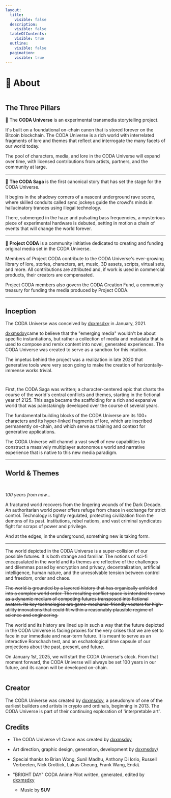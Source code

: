 ```yaml
---
layout:
  title:
    visible: false
  description:
    visible: false
  tableOfContents:
    visible: true
  outline:
    visible: false
  pagination:
    visible: true
---
```


# 📄 About

<div data-full-width="true">

<figure><img src="../../.gitbook/assets/coda_deck_artboards-3.jpg" alt=""><figcaption></figcaption></figure>

</div>

## The Three Pillars

🔵 The **CODA Universe** is an experimental transmedia storytelling project.&#x20;

It's built on a foundational on-chain canon that is stored forever on the Bitcoin blockchain. The CODA Universe is a rich world with interrelated fragments of lore and themes that reflect and interrogate the many facets of our world today.

The pool of characters, media, and lore in the CODA Universe will expand over time, with licensed contributions from artists, partners, and the community at large.

***

🔵 **The CODA Saga** is the first canonical story that has set the stage for the CODA Universe.

It begins in the shadowy corners of a nascent underground rave scene, where skilled conduits called sync jockeys guide the crowd's minds in hallucinatory trances using illegal technology.

There, submerged in the haze and pulsating bass frequencies, a mysterious piece of experimental hardware is debuted, setting in motion a chain of events that will change the world forever.

***

🔵 **Project CODA** is a community initiative dedicated to creating and funding original media set in the CODA Universe.&#x20;

Members of Project CODA contribute to the CODA Universe's ever-growing library of lore, stories, characters, art, music, 3D assets, scripts, virtual sets, and more. All contributions are attributed and, if work is used in commercial products, their creators are compensated.

Project CODA members also govern the CODA Creation Fund, a community treasury for funding the media produced by Project CODA.

***

## Inception

The CODA Universe was conceived by [dxxmsdxy](https://app.gitbook.com/u/hBfh4SD8ZWON5lcbgGqAYX8f6jG3 "mention") in January, 2021.

[dxxmsdxy](https://app.gitbook.com/u/hBfh4SD8ZWON5lcbgGqAYX8f6jG3 "mention")came to believe that the "emerging media" wouldn't be about specific instantiations, but rather a collection of media and metadata that is used to compose and remix content into novel, generated experiences. The CODA Universe was created to serve as a sandbox for this intuition.

The impetus behind the project was a realization in late 2020 that generative tools were very soon going to make the creation of horizontally-immense works trivial.&#x20;

<div>

<figure><img src="../../.gitbook/assets/social_choose-your-own-adventure.jpg" alt=""><figcaption></figcaption></figure>

 

<figure><img src="../../.gitbook/assets/social_canon.jpg" alt=""><figcaption></figcaption></figure>

</div>

First, the CODA Saga was written; a character-centered epic that charts the course of the world's central conflicts and themes, starting in the fictional year of 2125. This saga became the scaffolding for a rich and expansive world that was painstakingly developed over the course of several years.

The fundamental building blocks of the CODA Universe are its 100+ characters and its hyper-linked fragments of lore, which are inscribed permanently on-chain, and which serve as training and context for generative applications.

The CODA Universe will channel a vast swell of new capabilities to construct a massively multiplayer autonomous world and narrative experience that is native to this new media paradigm.

***

## World & Themes

<div>

<figure><img src="../../.gitbook/assets/social_100-years-from-now.jpg" alt=""><figcaption></figcaption></figure>

 

<figure><img src="../../.gitbook/assets/social_clouds-01.jpg" alt=""><figcaption></figcaption></figure>

</div>

_100 years from now..._

A fractured world recovers from the lingering wounds of the Dark Decade. An authoritarian world power offers refuge from chaos in exchange for strict control. Technology is tightly regulated, protecting civilization from the demons of its past. Institutions, rebel nations, and vast criminal syndicates fight for scraps of power and privilege.&#x20;

And at the edges, in the underground, something new is taking form.

***

The world depicted in the CODA Universe is a super-collision of our possible futures. It is both strange and familiar. The notions of sci-fi encapsulated in the world and its themes are reflective of the challenges and dilemmas posed by encryption and privacy, decentralization, artificial intelligence, human nature, and the unresolvable tension between control and freedom, order and chaos.

~~The world is grounded by a layered history that has organically unfolded into a complex world order. The resulting conflict space is intended to serve as a dynamic medium of competing futures transposed into fictional avatars. Its key technologies are game-mechanic-friendly vectors for high-utility innovations that could fit within a reasonably plausible regime of science and engineering.~~

The world and its history are lined up in such a way that the future depicted in the CODA Universe is facing proxies for the very crises that we are set to face in our immediate and near-term future. It is meant to serve as an interactive Rorschach test, and an eschatological time capsule of our projections about the past, present, and future.

On January 1st, 2025, we will start the CODA Universe's clock. From that moment forward, the CODA Universe will always be set 100 years in our future, and its canon will be developed on-chain.

<figure><img src="../../.gitbook/assets/coda_deck_artboards-2.jpg" alt=""><figcaption></figcaption></figure>

## Creator

The CODA Universe was created by [dxxmsdxy](https://www.twitter.com/dreeemtheartist/?hl=en), a pseudonym of one of the earliest builders and artists in crypto and ordinals, beginning in 2013. The CODA Universe is part of their continuing exploration of 'interpretable art'.&#x20;

## Credits

* The CODA Universe v1 Canon was created by [dxxmsdxy](https://app.gitbook.com/u/hBfh4SD8ZWON5lcbgGqAYX8f6jG3 "mention")
* Art direction, graphic design, generation, development by [dxxmsdxy](https://app.gitbook.com/u/hBfh4SD8ZWON5lcbgGqAYX8f6jG3 "mention")\

* Special thanks to Brian Wong, Sunil Madhu, Anthony Di Iorio, Russell Verbeeten, Nick Grottick, Lukas Cheung, Frank Wang, Enda\

* "BRIGHT DAY" CODA Anime Pilot written, generated, edited by [dxxmsdxy](https://app.gitbook.com/u/hBfh4SD8ZWON5lcbgGqAYX8f6jG3 "mention")
  * Music by **SUV**

